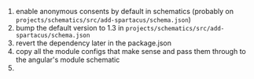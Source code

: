 1. enable anonymous consents by default in schematics (probably on `projects/schematics/src/add-spartacus/schema.json`)
2. bump the default version to 1.3 in `projects/schematics/src/add-spartacus/schema.json`
3. revert the dependency later in the package.json
4. copy all the module configs that make sense and pass them through to the angular's module schematic
5. 


